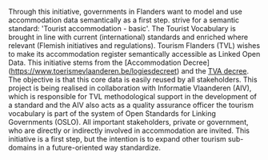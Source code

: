 Through this initiative, governments in Flanders want to model and use accommodation data semantically as a first step. 
strive for a semantic standard: 'Tourist accommodation - basic'. 
The Tourist Vocabulary is brought in line with current (international) standards and enriched where relevant 
(Flemish initiatives and regulations).
Tourism Flanders (TVL) wishes to make its accommodation register semantically accessible as Linked Open Data. 
This initiative stems from the [Accommodation Decree] (https://www.toerismevlaanderen.be/logiesdecreet) and the 
[TVA decree](https://www.toerismevlaanderen.be/toerismevoorallen). The objective is that this core data is easily reused 
by all stakeholders.
This project is being realised in collaboration with Informatie Vlaanderen (AIV), which is responsible for TVL 
methodological support in the development of a standard and the AIV also acts as a quality assurance officer 
the tourism vocabulary is part of the system of Open Standards for Linking Governments (OSLO). 
All important stakeholders, private or government, who are directly or indirectly involved in accommodation are invited. 
This initiative is a first step, but the intention is to expand other tourism sub-domains in a future-oriented way 
standardize.